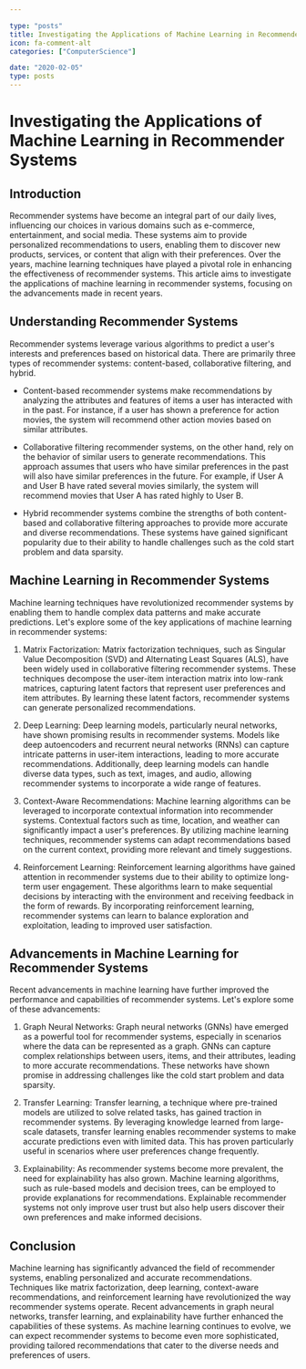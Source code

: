 ```yaml
---

type: "posts"
title: Investigating the Applications of Machine Learning in Recommender Systems
icon: fa-comment-alt
categories: ["ComputerScience"]

date: "2020-02-05"
type: posts
---
```





# Investigating the Applications of Machine Learning in Recommender Systems

## Introduction

Recommender systems have become an integral part of our daily lives, influencing our choices in various domains such as e-commerce, entertainment, and social media. These systems aim to provide personalized recommendations to users, enabling them to discover new products, services, or content that align with their preferences. Over the years, machine learning techniques have played a pivotal role in enhancing the effectiveness of recommender systems. This article aims to investigate the applications of machine learning in recommender systems, focusing on the advancements made in recent years.

## Understanding Recommender Systems

Recommender systems leverage various algorithms to predict a user's interests and preferences based on historical data. There are primarily three types of recommender systems: content-based, collaborative filtering, and hybrid.

- Content-based recommender systems make recommendations by analyzing the attributes and features of items a user has interacted with in the past. For instance, if a user has shown a preference for action movies, the system will recommend other action movies based on similar attributes.

- Collaborative filtering recommender systems, on the other hand, rely on the behavior of similar users to generate recommendations. This approach assumes that users who have similar preferences in the past will also have similar preferences in the future. For example, if User A and User B have rated several movies similarly, the system will recommend movies that User A has rated highly to User B.

- Hybrid recommender systems combine the strengths of both content-based and collaborative filtering approaches to provide more accurate and diverse recommendations. These systems have gained significant popularity due to their ability to handle challenges such as the cold start problem and data sparsity.

## Machine Learning in Recommender Systems

Machine learning techniques have revolutionized recommender systems by enabling them to handle complex data patterns and make accurate predictions. Let's explore some of the key applications of machine learning in recommender systems:

1. Matrix Factorization: Matrix factorization techniques, such as Singular Value Decomposition (SVD) and Alternating Least Squares (ALS), have been widely used in collaborative filtering recommender systems. These techniques decompose the user-item interaction matrix into low-rank matrices, capturing latent factors that represent user preferences and item attributes. By learning these latent factors, recommender systems can generate personalized recommendations.

2. Deep Learning: Deep learning models, particularly neural networks, have shown promising results in recommender systems. Models like deep autoencoders and recurrent neural networks (RNNs) can capture intricate patterns in user-item interactions, leading to more accurate recommendations. Additionally, deep learning models can handle diverse data types, such as text, images, and audio, allowing recommender systems to incorporate a wide range of features.

3. Context-Aware Recommendations: Machine learning algorithms can be leveraged to incorporate contextual information into recommender systems. Contextual factors such as time, location, and weather can significantly impact a user's preferences. By utilizing machine learning techniques, recommender systems can adapt recommendations based on the current context, providing more relevant and timely suggestions.

4. Reinforcement Learning: Reinforcement learning algorithms have gained attention in recommender systems due to their ability to optimize long-term user engagement. These algorithms learn to make sequential decisions by interacting with the environment and receiving feedback in the form of rewards. By incorporating reinforcement learning, recommender systems can learn to balance exploration and exploitation, leading to improved user satisfaction.

## Advancements in Machine Learning for Recommender Systems

Recent advancements in machine learning have further improved the performance and capabilities of recommender systems. Let's explore some of these advancements:

1. Graph Neural Networks: Graph neural networks (GNNs) have emerged as a powerful tool for recommender systems, especially in scenarios where the data can be represented as a graph. GNNs can capture complex relationships between users, items, and their attributes, leading to more accurate recommendations. These networks have shown promise in addressing challenges like the cold start problem and data sparsity.

2. Transfer Learning: Transfer learning, a technique where pre-trained models are utilized to solve related tasks, has gained traction in recommender systems. By leveraging knowledge learned from large-scale datasets, transfer learning enables recommender systems to make accurate predictions even with limited data. This has proven particularly useful in scenarios where user preferences change frequently.

3. Explainability: As recommender systems become more prevalent, the need for explainability has also grown. Machine learning algorithms, such as rule-based models and decision trees, can be employed to provide explanations for recommendations. Explainable recommender systems not only improve user trust but also help users discover their own preferences and make informed decisions.

## Conclusion

Machine learning has significantly advanced the field of recommender systems, enabling personalized and accurate recommendations. Techniques like matrix factorization, deep learning, context-aware recommendations, and reinforcement learning have revolutionized the way recommender systems operate. Recent advancements in graph neural networks, transfer learning, and explainability have further enhanced the capabilities of these systems. As machine learning continues to evolve, we can expect recommender systems to become even more sophisticated, providing tailored recommendations that cater to the diverse needs and preferences of users.